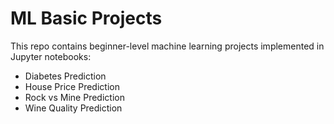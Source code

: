 # ML Basic Projects

This repo contains beginner-level machine learning projects implemented in Jupyter notebooks:
- Diabetes Prediction
- House Price Prediction
- Rock vs Mine Prediction
- Wine Quality Prediction
